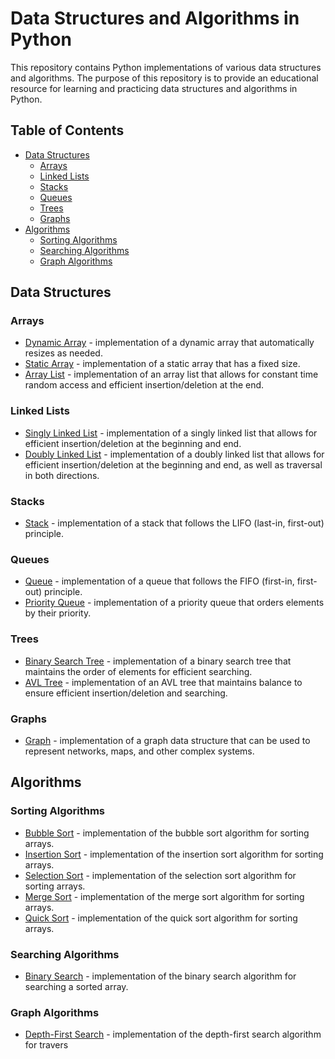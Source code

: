 # Data Structures and Algorithms in Python

This repository contains Python implementations of various data structures and algorithms. The purpose of this repository is to provide an educational resource for learning and practicing data structures and algorithms in Python.

## Table of Contents

- [Data Structures](#data-structures)
  - [Arrays](#arrays)
  - [Linked Lists](#linked-lists)
  - [Stacks](#stacks)
  - [Queues](#queues)
  - [Trees](#trees)
  - [Graphs](#graphs)
- [Algorithms](#algorithms)
  - [Sorting Algorithms](#sorting-algorithms)
  - [Searching Algorithms](#searching-algorithms)
  - [Graph Algorithms](#graph-algorithms)

## Data Structures

### Arrays

- [Dynamic Array](./data_structures/arrays/dynamic_array.py) - implementation of a dynamic array that automatically resizes as needed.
- [Static Array](./data_structures/arrays/static_array.py) - implementation of a static array that has a fixed size.
- [Array List](./data_structures/arrays/array_list.py) - implementation of an array list that allows for constant time random access and efficient insertion/deletion at the end.

### Linked Lists

- [Singly Linked List](./data_structures/linked_lists/singly_linked_list.py) - implementation of a singly linked list that allows for efficient insertion/deletion at the beginning and end.
- [Doubly Linked List](./data_structures/linked_lists/doubly_linked_list.py) - implementation of a doubly linked list that allows for efficient insertion/deletion at the beginning and end, as well as traversal in both directions.

### Stacks

- [Stack](./data_structures/stacks/stack.py) - implementation of a stack that follows the LIFO (last-in, first-out) principle.

### Queues

- [Queue](./data_structures/queues/queue.py) - implementation of a queue that follows the FIFO (first-in, first-out) principle.
- [Priority Queue](./data_structures/queues/priority_queue.py) - implementation of a priority queue that orders elements by their priority.

### Trees

- [Binary Search Tree](./data_structures/trees/binary_search_tree.py) - implementation of a binary search tree that maintains the order of elements for efficient searching.
- [AVL Tree](./data_structures/trees/avl_tree.py) - implementation of an AVL tree that maintains balance to ensure efficient insertion/deletion and searching.

### Graphs

- [Graph](./data_structures/graphs/graph.py) - implementation of a graph data structure that can be used to represent networks, maps, and other complex systems.

## Algorithms

### Sorting Algorithms

- [Bubble Sort](./algorithms/sorting/bubble_sort.py) - implementation of the bubble sort algorithm for sorting arrays.
- [Insertion Sort](./algorithms/sorting/insertion_sort.py) - implementation of the insertion sort algorithm for sorting arrays.
- [Selection Sort](./algorithms/sorting/selection_sort.py) - implementation of the selection sort algorithm for sorting arrays.
- [Merge Sort](./algorithms/sorting/merge_sort.py) - implementation of the merge sort algorithm for sorting arrays.
- [Quick Sort](./algorithms/sorting/quick_sort.py) - implementation of the quick sort algorithm for sorting arrays.

### Searching Algorithms

- [Binary Search](./algorithms/searching/binary_search.py) - implementation of the binary search algorithm for searching a sorted array.

### Graph Algorithms

- [Depth-First Search](./algorithms/graphs/depth_first_search.py) - implementation of the depth-first search algorithm for travers
